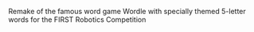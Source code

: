 Remake of the famous word game Wordle with specially themed 5-letter words for the FIRST Robotics Competition
